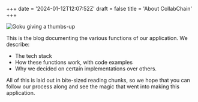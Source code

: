 +++
date = '2024-01-12T12:07:52Z'
draft = false
title = 'About CollabChain'
+++

![Goku giving a thumbs-up](/img/goku.gif)

This is the blog documenting the various functions of our application.
We describe:
- The tech stack
- How these functions work, with code examples
- Why we decided on certain implementations over others.

All of this is laid out in bite-sized reading chunks, so we hope that you can follow our process along and see the magic that went into making this application.